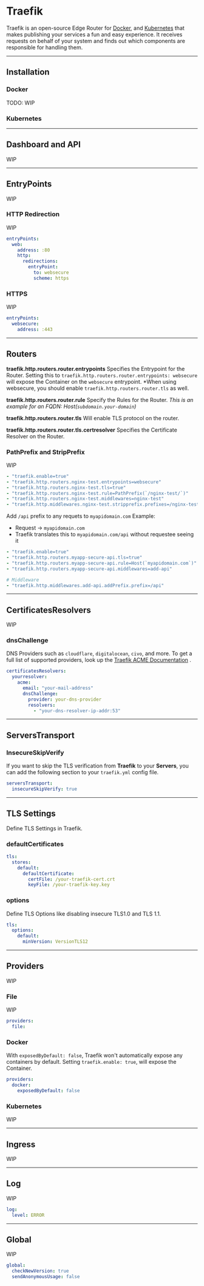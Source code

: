 # Traefik
Traefik is an open-source Edge Router for [Docker](container/docker/docker.md), and [Kubernetes](container/kubernetes/kubernetes.md) that makes publishing your services a fun and easy experience. It receives requests on behalf of your system and finds out which components are responsible for handling them.

---
## Installation

### Docker

TODO: WIP

### Kubernetes



---
## Dashboard and API
WIP

---
## EntryPoints
WIP

### HTTP Redirection
WIP
```yaml
entryPoints:
  web:
    address: :80
    http:
      redirections:
        entryPoint:
          to: websecure
          scheme: https
```

### HTTPS
WIP
```yaml
entryPoints:
  websecure:
    address: :443
```


---
## Routers


**traefik.http.routers.router.entrypoints**
Specifies the Entrypoint for the Router. Setting this to `traefik.http.routers.router.entrypoints: websecure` will expose the Container on the `websecure` entrypoint.
*When using websecure, you should enable `traefik.http.routers.router.tls` as well.

**traefik.http.routers.router.rule**
Specify the Rules for the Router.
*This is an example for an FQDN: Host(`subdomain.your-domain`)*

**traefik.http.routers.router.tls**
Will enable TLS protocol on the router.

**traefik.http.routers.router.tls.certresolver**
Specifies the Certificate Resolver on the Router.

### PathPrefix and StripPrefix
WIP

```yml
- "traefik.enable=true"
- "traefik.http.routers.nginx-test.entrypoints=websecure"
- "traefik.http.routers.nginx-test.tls=true"
- "traefik.http.routers.nginx-test.rule=PathPrefix(`/nginx-test/`)"
- "traefik.http.routers.nginx-test.middlewares=nginx-test"
- "traefik.http.middlewares.nginx-test.stripprefix.prefixes=/nginx-test"
```

Add `/api` prefix to any requets to `myapidomain.com`
Example:
  - Request -> `myapidomain.com`
  - Traefik translates this to `myapidomain.com/api` without requestee seeing it
```yml
- "traefik.enable=true"
- "traefik.http.routers.myapp-secure-api.tls=true"
- "traefik.http.routers.myapp-secure-api.rule=Host(`myapidomain.com`)"
- "traefik.http.routers.myapp-secure-api.middlewares=add-api"

# Middleware
- "traefik.http.middlewares.add-api.addPrefix.prefix=/api"
```

---
## CertificatesResolvers
WIP

### dnsChallenge
DNS Providers such as `cloudflare`, `digitalocean`, `civo`, and more. To get a full list of supported providers, look up the [Traefik ACME Documentation](https://doc.traefik.io/traefik/https/acme/) .

```yaml
certificatesResolvers:
  yourresolver:
    acme:
      email: "your-mail-address"
      dnsChallenge:
        provider: your-dns-provider
        resolvers:
          - "your-dns-resolver-ip-addr:53"
```

---
## ServersTransport

### InsecureSkipVerify
If you want to skip the TLS verification from **Traefik** to your **Servers**, you can add the following section to your `traefik.yml` config file.
```yaml
serversTransport:
  insecureSkipVerify: true
```

---
## TLS Settings
Define TLS Settings in Traefik.

### defaultCertificates
```yaml
tls:
  stores:
    default:
      defaultCertificate:
        certFile: /your-traefik-cert.crt
        keyFile: /your-traefik-key.key
```

### options
Define TLS Options like disabling insecure TLS1.0 and TLS 1.1.
```yaml
tls:
  options:
    default:
      minVersion: VersionTLS12
```

---
## Providers
WIP

### File
WIP
```yaml
providers:
  file:
```

### Docker
With `exposedByDefault: false`, Traefik won't automatically expose any containers by default. Setting `traefik.enable: true`, will expose the Container.

```yaml
providers:
  docker:
    exposedByDefault: false
```

### Kubernetes
WIP

---
## Ingress
WIP

---
## Log
WIP

```yaml
log:
  level: ERROR
```

---
## Global
WIP

```yaml
global:
  checkNewVersion: true
  sendAnonymousUsage: false
```


